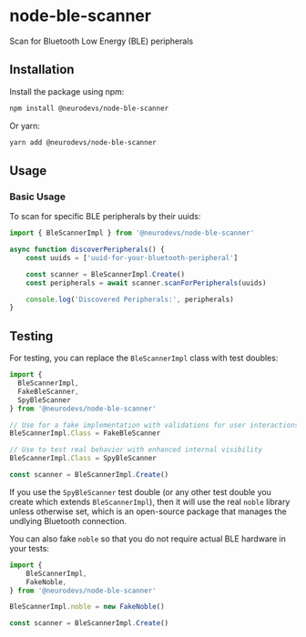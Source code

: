 # node-ble-scanner
Scan for Bluetooth Low Energy (BLE) peripherals

## Installation

Install the package using npm:

```bash
npm install @neurodevs/node-ble-scanner
```

Or yarn:

```bash
yarn add @neurodevs/node-ble-scanner
```

## Usage

### Basic Usage

To scan for specific BLE peripherals by their uuids:

```typescript
import { BleScannerImpl } from '@neurodevs/node-ble-scanner'

async function discoverPeripherals() {
    const uuids = ['uuid-for-your-bluetooth-peripheral']

    const scanner = BleScannerImpl.Create()
    const peripherals = await scanner.scanForPeripherals(uuids)

    console.log('Discovered Peripherals:', peripherals)
}
```

## Testing

For testing, you can replace the `BleScannerImpl` class with test doubles:

```typescript
import {
  BleScannerImpl,
  FakeBleScanner,
  SpyBleScanner
} from '@neurodevs/node-ble-scanner'

// Use for a fake implementation with validations for user interactions
BleScannerImpl.Class = FakeBleScanner

// Use to test real behavior with enhanced internal visibility
BleScannerImpl.Class = SpyBleScanner

const scanner = BleScannerImpl.Create()
```

If you use the `SpyBleScanner` test double (or any other test double you create which extends `BleScannerImpl`), then it will use the real `noble` library unless otherwise set, which is an open-source package that manages the undlying Bluetooth connection.

You can also fake `noble` so that you do not require actual BLE hardware in your tests:

```typescript
import {
    BleScannerImpl,
    FakeNoble,
} from '@neurodevs/node-ble-scanner'

BleScannerImpl.noble = new FakeNoble()

const scanner = BleScannerImpl.Create()
```
